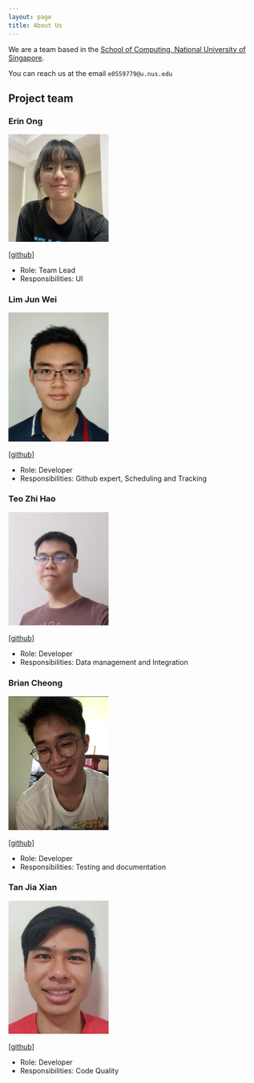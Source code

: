```yaml
---
layout: page
title: About Us
---
```


We are a team based in the [School of Computing, National University of Singapore](http://www.comp.nus.edu.sg).

You can reach us at the email `e0559779@u.nus.edu`

## Project team

### Erin Ong

<img src="images/greyguy21.png" width="200px">


[[github](https://github.com/greyguy21)]

* Role: Team Lead
* Responsibilities: UI

### Lim Jun Wei

<img src="images/junwei26.png" width="200px">

[[github](https://github.com/junwei26/)]


* Role: Developer
* Responsibilities: Github expert, Scheduling and Tracking

### Teo Zhi Hao

<img src="images/yttruire.png" width="200px">

[[github](https://github.com/Yttruire)]

* Role: Developer
* Responsibilities: Data management and Integration

### Brian Cheong

<img src="images/skcheongbrian.png" width="200px">

[[github](https://github.com/SKCheongBrian)]

* Role: Developer
* Responsibilities: Testing and documentation

### Tan Jia Xian

<img src="images/tanjiaxian99.png" width="200px">

[[github](https://github.com/tanjiaxian99)]

* Role: Developer
* Responsibilities: Code Quality
